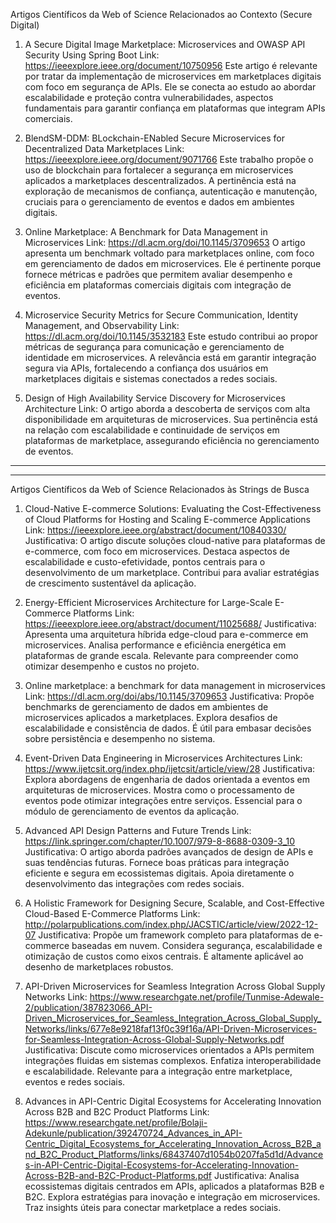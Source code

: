 Artigos Científicos da Web of Science Relacionados ao Contexto (Secure Digital)

1. A Secure Digital Image Marketplace: Microservices and OWASP API Security Using Spring Boot
Link: https://ieeexplore.ieee.org/document/10750956
Este artigo é relevante por tratar da implementação de microservices em marketplaces digitais com foco em segurança de APIs. Ele se conecta ao estudo ao abordar escalabilidade e proteção contra vulnerabilidades, aspectos fundamentais para garantir confiança em plataformas que integram APIs comerciais.

2. BlendSM-DDM: BLockchain-ENabled Secure Microservices for Decentralized Data Marketplaces
Link: https://ieeexplore.ieee.org/document/9071766
Este trabalho propõe o uso de blockchain para fortalecer a segurança em microservices aplicados a marketplaces descentralizados. A pertinência está na exploração de mecanismos de confiança, autenticação e manutenção, cruciais para o gerenciamento de eventos e dados em ambientes digitais.

3. Online Marketplace: A Benchmark for Data Management in Microservices
Link: https://dl.acm.org/doi/10.1145/3709653
O artigo apresenta um benchmark voltado para marketplaces online, com foco em gerenciamento de dados em microservices. Ele é pertinente porque fornece métricas e padrões que permitem avaliar desempenho e eficiência em plataformas comerciais digitais com integração de eventos.

4. Microservice Security Metrics for Secure Communication, Identity Management, and Observability
Link: https://dl.acm.org/doi/10.1145/3532183
Este estudo contribui ao propor métricas de segurança para comunicação e gerenciamento de identidade em microservices. A relevância está em garantir integração segura via APIs, fortalecendo a confiança dos usuários em marketplaces digitais e sistemas conectados a redes sociais.

5. Design of High Availability Service Discovery for Microservices Architecture
Link: 
O artigo aborda a descoberta de serviços com alta disponibilidade em arquiteturas de microservices. Sua pertinência está na relação com escalabilidade e continuidade de serviços em plataformas de marketplace, assegurando eficiência no gerenciamento de eventos.
------------------------------------------------------------------------



------------------------------------------------------------------------
Artigos Científicos da Web of Science Relacionados às Strings de Busca

1. Cloud-Native E-commerce Solutions: Evaluating the Cost-Effectiveness of Cloud Platforms for Hosting and Scaling E-commerce Applications
Link: https://ieeexplore.ieee.org/abstract/document/10840330/
Justificativa: O artigo discute soluções cloud-native para plataformas de e-commerce, com foco em microservices. Destaca aspectos de escalabilidade e custo-efetividade, pontos centrais para o desenvolvimento de um marketplace. Contribui para avaliar estratégias de crescimento sustentável da aplicação.

2. Energy-Efficient Microservices Architecture for Large-Scale E-Commerce Platforms
Link: https://ieeexplore.ieee.org/abstract/document/11025688/
Justificativa: Apresenta uma arquitetura híbrida edge-cloud para e-commerce em microservices. Analisa performance e eficiência energética em plataformas de grande escala. Relevante para compreender como otimizar desempenho e custos no projeto.


3. Online marketplace: a benchmark for data management in microservices
Link: https://dl.acm.org/doi/abs/10.1145/3709653
Justificativa: Propõe benchmarks de gerenciamento de dados em ambientes de microservices aplicados a marketplaces. Explora desafios de escalabilidade e consistência de dados. É útil para embasar decisões sobre persistência e desempenho no sistema.

4. Event-Driven Data Engineering in Microservices Architectures
Link: https://www.ijetcsit.org/index.php/ijetcsit/article/view/28
Justificativa: Explora abordagens de engenharia de dados orientada a eventos em arquiteturas de microservices. Mostra como o processamento de eventos pode otimizar integrações entre serviços. Essencial para o módulo de gerenciamento de eventos da aplicação.

5. Advanced API Design Patterns and Future Trends
Link: https://link.springer.com/chapter/10.1007/979-8-8688-0309-3_10
Justificativa: O artigo aborda padrões avançados de design de APIs e suas tendências futuras. Fornece boas práticas para integração eficiente e segura em ecossistemas digitais. Apoia diretamente o desenvolvimento das integrações com redes sociais.


6. A Holistic Framework for Designing Secure, Scalable, and Cost-Effective Cloud-Based E-Commerce Platforms
Link: http://polarpublications.com/index.php/JACSTIC/article/view/2022-12-07
Justificativa: Propõe um framework completo para plataformas de e-commerce baseadas em nuvem. Considera segurança, escalabilidade e otimização de custos como eixos centrais. É altamente aplicável ao desenho de marketplaces robustos.


7. API-Driven Microservices for Seamless Integration Across Global Supply Networks
Link: https://www.researchgate.net/profile/Tunmise-Adewale-2/publication/387823066_API-Driven_Microservices_for_Seamless_Integration_Across_Global_Supply_Networks/links/677e8e9218faf13f0c39f16a/API-Driven-Microservices-for-Seamless-Integration-Across-Global-Supply-Networks.pdf 
Justificativa: Discute como microservices orientados a APIs permitem integrações fluidas em sistemas complexos. Enfatiza interoperabilidade e escalabilidade. Relevante para a integração entre marketplace, eventos e redes sociais.


8. Advances in API-Centric Digital Ecosystems for Accelerating Innovation Across B2B and B2C Product Platforms
Link: https://www.researchgate.net/profile/Bolaji-Adekunle/publication/392470724_Advances_in_API-Centric_Digital_Ecosystems_for_Accelerating_Innovation_Across_B2B_and_B2C_Product_Platforms/links/68437407d1054b0207fa5d1d/Advances-in-API-Centric-Digital-Ecosystems-for-Accelerating-Innovation-Across-B2B-and-B2C-Product-Platforms.pdf
Justificativa: Analisa ecossistemas digitais centrados em APIs, aplicados a plataformas B2B e B2C. Explora estratégias para inovação e integração em microservices. Traz insights úteis para conectar marketplace a redes sociais.

